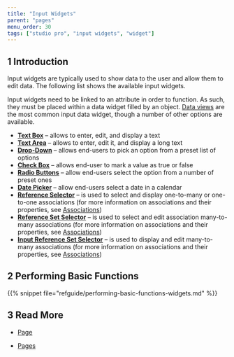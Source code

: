 ```yaml
---
title: "Input Widgets"
parent: "pages"
menu_order: 30
tags: ["studio pro", "input widgets", "widget"]
---
```


## 1 Introduction

Input widgets are typically used to show data to the user and allow them to edit data. The following list shows the available input widgets.

Input widgets need to be linked to an attribute in order to function. As such, they must be placed within a data widget filled by an object. [Data views](data-view) are the most common input data widget, though a number of other options are available.

*   [**Text Box**](text-box) – allows to enter, edit, and display a text
*   [**Text Area**](text-area) – allows to enter, edit it, and display a long text
*   [**Drop-Down**](drop_down) – allows end-users to pick an option from a preset list of options
*   [**Check Box**](check-box) – allows end-user to mark a value as true or false
*   [**Radio Buttons**](radio-buttons) – allow end-users select the option from a number of preset ones
*   [**Date Picker**](date-picker) – allow end-users select a date in a calendar
*   [**Reference Selector**](reference-selector) – is used to select and display one-to-many or one-to-one associations (for more information on associations and their properties, see [Associations](associations))
*   [**Reference Set Selector**](reference-set-selector) –  is used to select and edit association many-to-many associations (for more information on associations and their properties, see [Associations](associations))
*   [**Input Reference Set Selector**](input-reference-set-selector) – is used to display and edit many-to-many associations (for more information on associations and their properties, see [Associations](associations))

## 2 Performing Basic Functions

{{% snippet file="refguide/performing-basic-functions-widgets.md" %}}

## 3 Read More

* [Page](page)

* [Pages](pages)

  